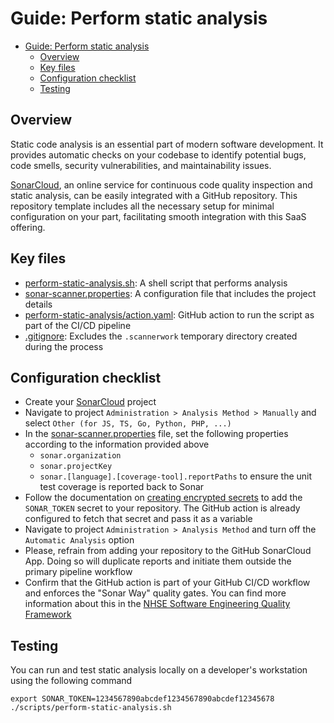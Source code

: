# Guide: Perform static analysis

- [Guide: Perform static analysis](#guide-perform-static-analysis)
  - [Overview](#overview)
  - [Key files](#key-files)
  - [Configuration checklist](#configuration-checklist)
  - [Testing](#testing)

## Overview

Static code analysis is an essential part of modern software development. It provides automatic checks on your codebase to identify potential bugs, code smells, security vulnerabilities, and maintainability issues.

[SonarCloud](https://sonarcloud.io), an online service for continuous code quality inspection and static analysis, can be easily integrated with a GitHub repository. This repository template includes all the necessary setup for minimal configuration on your part, facilitating smooth integration with this SaaS offering.

## Key files

- [perform-static-analysis.sh](../../scripts/reports/perform-static-analysis.sh): A shell script that performs analysis
- [sonar-scanner.properties](../../scripts/config/sonar-scanner.properties): A configuration file that includes the project details
- [perform-static-analysis/action.yaml](../../.github/actions/perform-static-analysis/action.yaml): GitHub action to run the script as part of the CI/CD pipeline
- [.gitignore](../../.gitignore): Excludes the `.scannerwork` temporary directory created during the process

## Configuration checklist

- Create your [SonarCloud](https://sonarcloud.io) project
- Navigate to project `Administration > Analysis Method > Manually` and select `Other (for JS, TS, Go, Python, PHP, ...)`
- In the [sonar-scanner.properties](../../scripts/config/sonar-scanner.properties) file, set the following properties according to the information provided above
  - `sonar.organization`
  - `sonar.projectKey`
  - `sonar.[language].[coverage-tool].reportPaths` to ensure the unit test coverage is reported back to Sonar
- Follow the documentation on [creating encrypted secrets](https://docs.github.com/en/actions/security-guides/encrypted-secrets) to add the `SONAR_TOKEN` secret to your repository. The GitHub action is already configured to fetch that secret and pass it as a variable
- Navigate to project `Administration > Analysis Method` and turn off the `Automatic Analysis` option
- Please, refrain from adding your repository to the GitHub SonarCloud App. Doing so will duplicate reports and initiate them outside the primary pipeline workflow
- Confirm that the GitHub action is part of your GitHub CI/CD workflow and enforces the "Sonar Way" quality gates. You can find more information about this in the [NHSE Software Engineering Quality Framework](https://github.com/NHSDigital/software-engineering-quality-framework/blob/main/tools/sonarqube.md)

## Testing

You can run and test static analysis locally on a developer's workstation using the following command

```shell
export SONAR_TOKEN=1234567890abcdef1234567890abcdef12345678
./scripts/perform-static-analysis.sh
```
